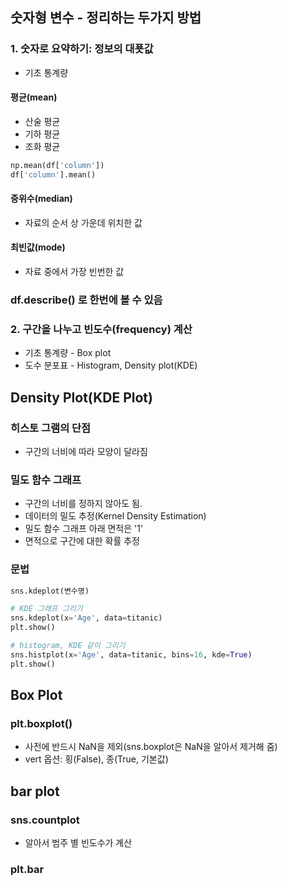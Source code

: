 
## 숫자형 변수 - 정리하는 두가지 방법

### 1. 숫자로 요약하기: 정보의 대푯값
- 기초 통계량

#### 평균(mean)
- 산술 평균
- 기하 평균
- 조화 평균
```python
np.mean(df['column'])
df['column'].mean()
```
#### 중위수(median)
- 자료의 순서 상 가운데 위치한 값

#### 최빈값(mode)
- 자료 중에서 가장 빈번한 값

### df.describe() 로 한번에 볼 수 있음


### 2. 구간을 나누고 빈도수(frequency) 계산

- 기초 통계량 - Box plot
- 도수 분포표 - Histogram, Density plot(KDE)



## Density Plot(KDE Plot)
### 히스토 그램의 단점
- 구간의 너비에 따라 모양이 달라짐

### 밀도 함수 그래프
- 구간의 너비를 정하지 않아도 됨.
- 데이터의 밀도 추정(Kernel Density Estimation)
- 밀도 함수 그래프 아래 면적은 '1'
- 면적으로 구간에 대한 확률 추정

### 문법
```python
sns.kdeplot(변수명)
```


```python
# KDE 그래프 그리기
sns.kdeplot(x='Age', data=titanic)
plt.show()

# histogram, KDE 같이 그리기
sns.histplot(x='Age', data=titanic, bins=16, kde=True)
plt.show()
```



## Box Plot

### plt.boxplot()
- 사전에 반드시 NaN을 제외(sns.boxplot은 NaN을 알아서 제거해 줌)
- vert 옵션: 횡(False), 종(True, 기본값)



## bar plot

### sns.countplot
- 알아서 범주 별 빈도수가 계산
### plt.bar
